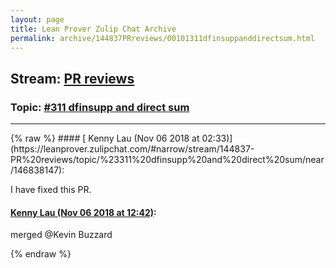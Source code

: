 ```yaml
---
layout: page
title: Lean Prover Zulip Chat Archive 
permalink: archive/144837PRreviews/00101311dfinsuppanddirectsum.html
---
```


## Stream: [PR reviews](https://leanprover-community.github.io/archive/144837PRreviews/index.html)
### Topic: [#311 dfinsupp and direct sum](https://leanprover-community.github.io/archive/144837PRreviews/00101311dfinsuppanddirectsum.html)

---

<base href="https://leanprover.zulipchat.com">
{% raw %}
#### [ Kenny Lau (Nov 06 2018 at 02:33)](https://leanprover.zulipchat.com/#narrow/stream/144837-PR%20reviews/topic/%23311%20dfinsupp%20and%20direct%20sum/near/146838147):
<p>I have fixed this PR.</p>

#### [ Kenny Lau (Nov 06 2018 at 12:42)](https://leanprover.zulipchat.com/#narrow/stream/144837-PR%20reviews/topic/%23311%20dfinsupp%20and%20direct%20sum/near/146859834):
<p>merged <span class="user-mention" data-user-id="110038">@Kevin Buzzard</span></p>


{% endraw %}

